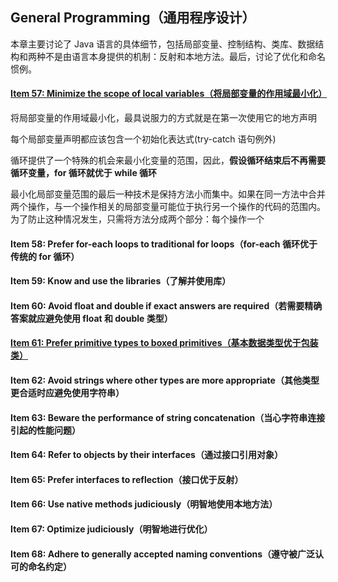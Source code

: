 ## General Programming（通用程序设计）  

本章主要讨论了 Java 语言的具体细节，包括局部变量、控制结构、类库、数据结构和两种不是由语言本身提供的机制：反射和本地方法。最后，讨论了优化和命名惯例。


#### [Item 57: Minimize the scope of local variables（将局部变量的作用域最小化）](ScopeOfLocalVar.java)   

将局部变量的作用域最小化，最具说服力的方式就是在第一次使用它的地方声明   

每个局部变量声明都应该包含一个初始化表达式(try-catch 语句例外)    

循环提供了一个特殊的机会来最小化变量的范围，因此，**假设循环结束后不再需要循环变量，for 循环就优于 while 循环**   

最小化局部变量范围的最后一种技术是保持方法小而集中。如果在同一方法中合并两个操作，与一个操作相关的局部变量可能位于执行另一个操作的代码的范围内。为了防止这种情况发生，只需将方法分成两个部分：每个操作一个



#### Item 58: Prefer for-each loops to traditional for loops（for-each 循环优于传统的 for 循环）

#### Item 59: Know and use the libraries（了解并使用库）

#### Item 60: Avoid float and double if exact answers are required（若需要精确答案就应避免使用 float 和 double 类型）

#### [Item 61: Prefer primitive types to boxed primitives（基本数据类型优于包装类）](boxing)

#### Item 62: Avoid strings where other types are more appropriate（其他类型更合适时应避免使用字符串）

#### Item 63: Beware the performance of string concatenation（当心字符串连接引起的性能问题）

#### Item 64: Refer to objects by their interfaces（通过接口引用对象）

#### Item 65: Prefer interfaces to reflection（接口优于反射）

#### Item 66: Use native methods judiciously（明智地使用本地方法）

#### Item 67: Optimize judiciously（明智地进行优化）

#### Item 68: Adhere to generally accepted naming conventions（遵守被广泛认可的命名约定）